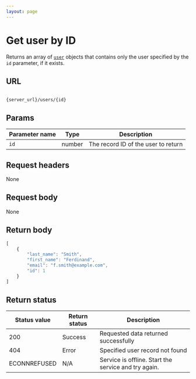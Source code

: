 ```yaml
---
layout: page
---
```


# Get user by ID

Returns an array of  [`user`](user) objects that contains only the user specified by the `id` parameter, if it exists.

## URL

```shell

{server_url}/users/{id}
```

## Params

| Parameter name | Type | Description |
| -------------- | ------ | ------------ |
| `id` | number | The record ID of the user to return |

## Request headers

None

## Request body

None

## Return body

```js
[
    {
        "last_name": "Smith",
        "first_name": "Ferdinand",
        "email": "f.smith@example.com",
        "id": 1
    }
]
```

## Return status

| Status value | Return status | Description |
| ------------- | ----------- | ----------- |
| 200 | Success | Requested data returned successfully |
| 404 | Error | Specified user record not found |
|  ECONNREFUSED | N/A | Service is offline. Start the service and try again. |
